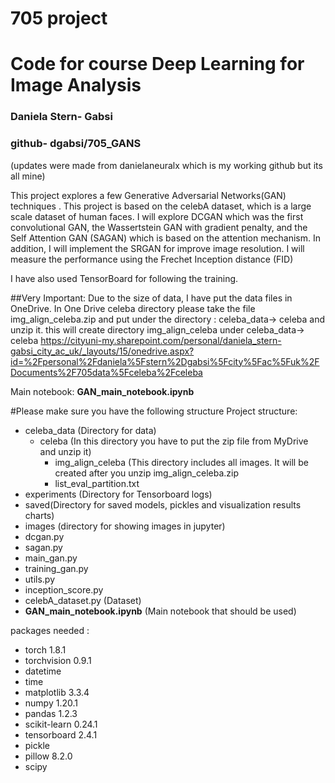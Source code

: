 # 705 project
# Code for course Deep Learning for Image Analysis 
### Daniela Stern- Gabsi 

### github- dgabsi/705_GANS
(updates were made from danielaneuralx which is my working github but its all mine)


This project explores a few Generative Adversarial Networks(GAN) techniques .
This project is based on the celebA dataset, which is a large scale dataset of human faces.
I will explore DCGAN which was the first convolutional GAN, the Wassertstein GAN with gradient penalty,
and the Self Attention GAN (SAGAN) which is based on the attention mechanism.
In addition, I will implement the SRGAN for improve image resolution.
I will measure the performance using the Frechet Inception distance (FID)

I have also used TensorBoard for following the training.


##Very Important: Due to the size of data, I have put the data files in OneDrive.
In One Drive celeba directory please take the file  img_align_celeba.zip and put under the directory :
celeba_data-> celeba and unzip it. this will create directory img_align_celeba under celeba_data-> celeba
https://cityuni-my.sharepoint.com/personal/daniela_stern-gabsi_city_ac_uk/_layouts/15/onedrive.aspx?id=%2Fpersonal%2Fdaniela%5Fstern%2Dgabsi%5Fcity%5Fac%5Fuk%2FDocuments%2F705data%5Fceleba%2Fceleba

Main notebook:
**GAN_main_notebook.ipynb** 

#Please make sure you have the following structure 
Project structure:
- celeba_data (Directory for data)
  - celeba (In this directory you have to put the zip file from MyDrive and unzip it)
    - img_align_celeba (This directory includes all images. It will be created after you unzip img_align_celeba.zip
    - list_eval_partition.txt
- experiments (Directory for Tensorboard logs)
- saved(Directory for saved models, pickles and visualization results charts)
- images (directory for showing images in jupyter)  
- dcgan.py 
- sagan.py
- main_gan.py
- training_gan.py
- utils.py
- inception_score.py  
- celebA_dataset.py (Dataset)
- **GAN_main_notebook.ipynb** (Main notebook that should be used)

packages needed :
- torch 1.8.1 
- torchvision 0.9.1
- datetime
- time
- matplotlib 3.3.4
- numpy 1.20.1
- pandas 1.2.3
- scikit-learn 0.24.1
- tensorboard 2.4.1
- pickle
- pillow 8.2.0
- scipy
